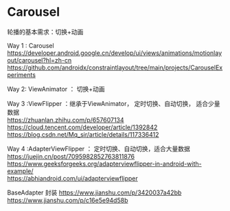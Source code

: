 # Carousel


轮播的基本需求：切换+动画

Way 1 : Carousel
https://developer.android.google.cn/develop/ui/views/animations/motionlayout/carousel?hl=zh-cn    
https://github.com/androidx/constraintlayout/tree/main/projects/CarouselExperiments  

Way 2:
ViewAnimator ： 切换+动画

Way 3 :ViewFlipper ：继承于ViewAnimator， 定时切换、自动切换， 适合少量数据  
https://zhuanlan.zhihu.com/p/657607134  
https://cloud.tencent.com/developer/article/1392842  
https://blog.csdn.net/Mq_sir/article/details/117336412  

Way 4 :AdapterViewFlipper ：  定时切换、自动切换，适合大量数据    
https://juejin.cn/post/7095982852763811876    
https://www.geeksforgeeks.org/adapterviewflipper-in-android-with-example/    
https://abhiandroid.com/ui/adapterviewflipper    

BaseAdapter 封装 
https://www.jianshu.com/p/3420037a42bb  
https://www.jianshu.com/p/c16e5e94d58b  

